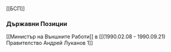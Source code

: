 [[БСП]]

### Държавни Позиции
[[Министър на Външните Работи]] в [[(1990.02.08 - 1990.09.21) Правителство Андрей Луканов 1]]